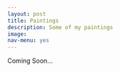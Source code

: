 ```yaml
---
layout: post
title: Paintings
description: Some of my paintings
image: 
nav-menu: yes
---
```


Coming Soon...

